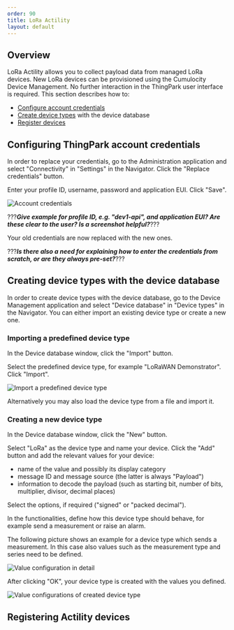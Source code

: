 ```yaml
---
order: 90
title: LoRa Actility
layout: default
---
```


## <a name="overview"></a>Overview
LoRa Actility allows you to collect payload data from managed LoRa devices. New LoRa devices can be provisioned using the Cumulocity Device Management. No further interaction in the ThingPark user interface is required. This section describes how to:

* [Configure account credentials](#configure-credentials) 
* [Create device types](#create-device-types) with the device database
* [Register devices](#register-device) 

## <a name="configure-credentials"></a>Configuring ThingPark account credentials
In order to replace your credentials, go to the Administration application and select "Connectivity" in "Settings" in the Navigator. Click the "Replace credentials" button.

Enter your profile ID, username, password and application EUI. Click "Save".

<img src="/guides/users-guide/actility/providerCredentials2.png" alt="Account credentials" style="max-width: 100%">

???***Give example for profile ID, e.g. "dev1-api", and application EUI? Are these clear to the user? Is a screenshot helpful?***???

Your old credentials are now replaced with the new ones. 

???***Is there also a need for explaining how to enter the credentials from scratch, or are they always pre-set?***???

## <a name="create-device-types"></a>Creating device types with the device database
In order to create device types with the device database, go to the Device Management application and select "Device database" in "Device types" in the Navigator. You can either import an existing device type or create a new one. 

### <a name="import-device-type"></a>Importing a predefined device type
In the Device database window, click the "Import" button. 

Select the predefined device type, for example "LoRaWAN Demonstrator". Click "Import".

![Import a predefined device type](/guides/users-guide/actility/deviceDatabaseImport.png)

Alternatively you may also load the device type from a file and import it. 

### <a name="create-new-device-type"></a>Creating a new device type
In the Device database window, click the "New" button. 

Select "LoRa" as the device type and name your device. Click the "Add" button and add the relevant values for your device:

- name of the value and possibly its display category
- message ID and message source (the latter is always "Payload")
- information to decode the payload (such as starting bit, number of bits, multiplier, divisor, decimal places)

Select the options, if required ("signed" or "packed decimal").

In the functionalities, define how this device type should behave, for example send a measurement or raise an alarm. 

The following picture shows an example for a device type which sends a measurement. In this case also values such as the measurement type and series need to be defined. 

![Value configuration in detail](/guides/users-guide/actility/deviceDatabase2.png)

After clicking "OK", your device type is created with the values you defined.

![Value configurations of created device type](/guides/users-guide/actility/deviceDatabase1.png)


## <a name="register-device"></a>Registering Actility devices


